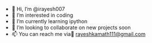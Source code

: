 - 👋 Hi, I’m @irayesh007
- 👀 I’m interested in coding
- 🌱 I’m currently learning ipython
- 💞️ I’m looking to collaborate on new projects soon
- 📫 You can reach me via📧 rayeshkamath111@gmail.com

<!---
irayesh007/irayesh007 is a ✨ special ✨ repository because its `README.md` (this file) appears on your GitHub profile.
You can click the Preview link to take a look at your changes.
--->
